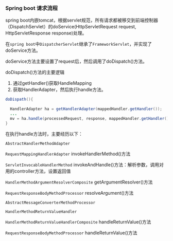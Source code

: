 ### Spring boot 请求流程



spring boot内嵌tomcat，根据servlet规范，所有请求都被移交到前端控制器（DispatchServlet）的doService(HttpServletRequest request, HttpServletResponse response)处理。

在`spring boot`中`DispatcherServlet`继承了`FrameworkServlet`，并实现了doService方法。

doService方法主要设置了request后，然后调用了doDispatch()方法。



doDispatch()方法的主要逻辑

1. 通过getHandler()获取HandleMapping
2. 获取HandlerAdapter，然后执行handle方法。

```java
doDispath(){
  
  HandlerAdapter ha = getHandlerAdapter(mappedHandler.getHandler());
  ...
  mv = ha.handle(processedRequest, response, mappedHandler.getHandler());
}
```



在执行handle方法时，主要经历以下：

`AbstractHandlerMethodAdapter`

`RequestMappingHandlerAdapter` invokeHandlerMethod()方法

`ServletInvocableHandlerMethod` invokeAndHandle()方法：解析参数，调用对用的controller方法，设置返回值

`HandlerMethodArgumentResolverComposite` getArgumentResolver()方法

`RequestResponseBodyMethodProcessor` resolveArgument()方法

`AbstractMessageConverterMethodProcessor`

`HandlerMethodReturnValueHandler`

`HandlerMethodReturnValueHandlerComposite` handleReturnValue()方法

`RequestResponseBodyMethodProcessor`  handleReturnValue()方法

